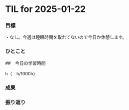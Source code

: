 # TIL for 2025-01-22

### 目標

・なし。今週は睡眠時間を取れてないので今日か休憩します。

### ひとこと




##　今日の学習時間


h（　h/1000h）


### 成果



### 振り返り

